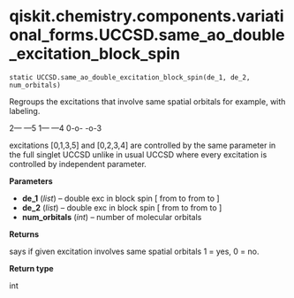 # qiskit.chemistry.components.variational\_forms.UCCSD.same\_ao\_double\_excitation\_block\_spin

`static UCCSD.same_ao_double_excitation_block_spin(de_1, de_2, num_orbitals)`

Regroups the excitations that involve same spatial orbitals for example, with labeling.

2— —5 1— —4 0-o- -o-3

excitations \[0,1,3,5] and \[0,2,3,4] are controlled by the same parameter in the full singlet UCCSD unlike in usual UCCSD where every excitation is controlled by independent parameter.

**Parameters**

*   **de\_1** (*list*) – double exc in block spin \[ from to from to ]
*   **de\_2** (*list*) – double exc in block spin \[ from to from to ]
*   **num\_orbitals** (*int*) – number of molecular orbitals

**Returns**

says if given excitation involves same spatial orbitals 1 = yes, 0 = no.

**Return type**

int
